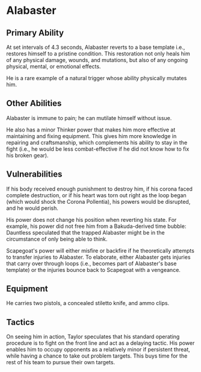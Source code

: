 # Alabaster
## Primary Ability
At set intervals of 4.3 seconds, Alabaster reverts to a base template i.e., restores himself to a pristine condition. This restoration not only heals him of any physical damage, wounds, and mutations, but also of any ongoing physical, mental, or emotional effects.

He is a rare example of a natural trigger whose ability physically mutates him.

## Other Abilities
Alabaster is immune to pain; he can mutilate himself without issue.

He also has a minor Thinker power that makes him more effective at maintaining and fixing equipment. This gives him more knowledge in repairing and craftsmanship, which complements his ability to stay in the fight (i.e., he would be less combat-effective if he did not know how to fix his broken gear).

## Vulnerabilities
If his body received enough punishment to destroy him, if his corona faced complete destruction, or if his heart was torn out right as the loop began (which would shock the Corona Pollentia), his powers would be disrupted, and he would perish.

His power does not change his position when reverting his state. For example, his power did not free him from a Bakuda-derived time bubble: Dauntless speculated that the trapped Alabaster might be in the circumstance of only being able to think.

Scapegoat's power will either misfire or backfire if he theoretically attempts to transfer injuries to Alabaster. To elaborate, either Alabaster gets injuries that carry over through loops (i.e., becomes part of Alabaster's base template) or the injuries bounce back to Scapegoat with a vengeance.

## Equipment
He carries two pistols, a concealed stiletto knife, and ammo clips.

## Tactics
On seeing him in action, Taylor speculates that his standard operating procedure is to fight on the front line and act as a delaying tactic. His power enables him to occupy opponents as a relatively minor if persistent threat, while having a chance to take out problem targets. This buys time for the rest of his team to pursue their own targets.
